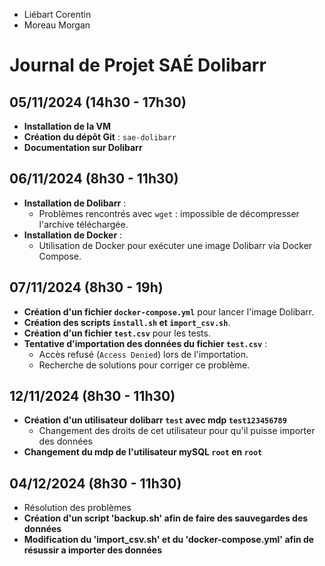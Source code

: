 - Liébart Corentin
- Moreau Morgan

# Journal de Projet SAÉ Dolibarr

## 05/11/2024 (14h30 - 17h30)
- **Installation de la VM**
- **Création du dépôt Git** : `sae-dolibarr`
- **Documentation sur Dolibarr**

## 06/11/2024 (8h30 - 11h30)
- **Installation de Dolibarr** :
  - Problèmes rencontrés avec `wget` : impossible de décompresser l'archive téléchargée.
- **Installation de Docker** :
  - Utilisation de Docker pour exécuter une image Dolibarr via Docker Compose.

## 07/11/2024 (8h30 - 19h)
- **Création d'un fichier `docker-compose.yml`** pour lancer l'image Dolibarr.
- **Création des scripts `install.sh` et `import_csv.sh`**.
- **Création d'un fichier `test.csv`** pour les tests.
- **Tentative d'importation des données du fichier `test.csv`** :
  - Accès refusé (`Access Denied`) lors de l'importation.
  - Recherche de solutions pour corriger ce problème.

## 12/11/2024 (8h30 - 11h30)
- **Création d'un utilisateur dolibarr `test` avec mdp `test123456789`**
  - Changement des droits de cet utilisateur pour qu'il puisse importer des données 
- **Changement du mdp de l'utilisateur mySQL `root` en `root`**

## 04/12/2024 (8h30 - 11h30)
- Résolution des problèmes
- **Création d'un script 'backup.sh' afin de faire des sauvegardes des données**
- **Modification du 'import_csv.sh' et du 'docker-compose.yml' afin de résussir a importer des données**
